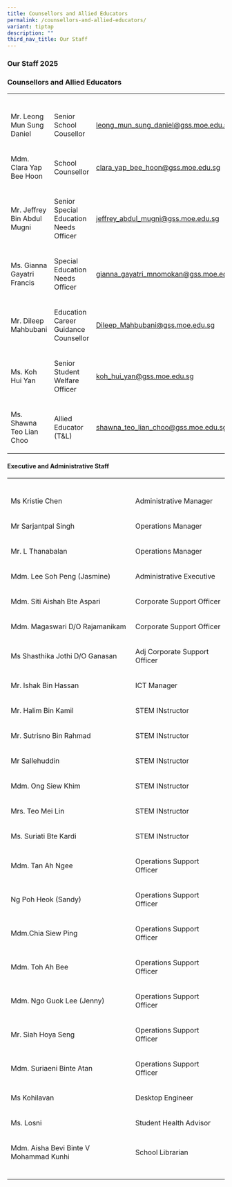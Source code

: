 ```yaml
---
title: Counsellors and Allied Educators
permalink: /counsellors-and-allied-educators/
variant: tiptap
description: ""
third_nav_title: Our Staff
---
```

<h3><strong>Our Staff 2025</strong></h3>
<h3>Counsellors and Allied Educators</h3>
<table style="minWidth: 75px">
<colgroup>
<col>
<col>
<col>
</colgroup>
<tbody>
<tr>
<th rowspan="1" colspan="1">
<p></p>
</th>
<th rowspan="1" colspan="1">
<p></p>
</th>
<th rowspan="1" colspan="1">
<p></p>
</th>
</tr>
<tr>
<td rowspan="1" colspan="1">
<p>Mr. Leong Mun Sung Daniel</p>
</td>
<td rowspan="1" colspan="1">
<p>Senior School Cousellor</p>
</td>
<td rowspan="1" colspan="1">
<p><a href="mailto:leong_mun_sung_daniel@gss.moe.edu.sg" rel="noopener noreferrer nofollow" target="_blank">leong_mun_sung_daniel@gss.moe.edu.sg</a>
</p>
</td>
</tr>
<tr>
<td rowspan="1" colspan="1">
<p>Mdm. Clara Yap Bee Hoon</p>
</td>
<td rowspan="1" colspan="1">
<p>School Counsellor</p>
</td>
<td rowspan="1" colspan="1">
<p><a href="mailto:clara_yap_bee_hoon@gss.moe.edu.sg" rel="noopener noreferrer nofollow" target="_blank">clara_yap_bee_hoon@gss.moe.edu.sg</a>
</p>
</td>
</tr>
<tr>
<td rowspan="1" colspan="1">
<p>Mr. Jeffrey Bin Abdul Mugni</p>
</td>
<td rowspan="1" colspan="1">
<p>Senior Special Education Needs Officer</p>
</td>
<td rowspan="1" colspan="1">
<p><a href="mailto:jeffrey_abdul_mugni@gss.moe.edu.sg" rel="noopener noreferrer nofollow" target="_blank">jeffrey_abdul_mugni@gss.moe.edu.sg</a>
</p>
</td>
</tr>
<tr>
<td rowspan="1" colspan="1">
<p>Ms. Gianna Gayatri Francis</p>
</td>
<td rowspan="1" colspan="1">
<p>Special Education Needs Officer</p>
</td>
<td rowspan="1" colspan="1">
<p><a href="mailto:gianna_gayatri_mnomokan@gss.moe.edu.sg" rel="noopener noreferrer nofollow" target="_blank">gianna_gayatri_mnomokan@gss.moe.edu.sg</a>
</p>
</td>
</tr>
<tr>
<td rowspan="1" colspan="1">
<p>Mr. Dileep Mahbubani</p>
</td>
<td rowspan="1" colspan="1">
<p>Education Career Guidance Counsellor</p>
</td>
<td rowspan="1" colspan="1">
<p><a href="mailto:Dileep_Mahbubani@gss.moe.edu.sg" rel="noopener noreferrer nofollow" target="_blank">Dileep_Mahbubani@gss.moe.edu.sg</a>
</p>
</td>
</tr>
<tr>
<td rowspan="1" colspan="1">
<p>Ms. Koh Hui Yan</p>
</td>
<td rowspan="1" colspan="1">
<p>Senior Student Welfare Officer</p>
</td>
<td rowspan="1" colspan="1">
<p><a href="mailto:koh_hui_yan@gss.moe.edu.sg" rel="noopener noreferrer nofollow" target="_blank">koh_hui_yan@gss.moe.edu.sg</a>
</p>
</td>
</tr>
<tr>
<td rowspan="1" colspan="1">
<p>Ms. Shawna Teo Lian Choo</p>
</td>
<td rowspan="1" colspan="1">
<p>Allied Educator (T&amp;L)</p>
</td>
<td rowspan="1" colspan="1">
<p><a href="mailto:shawna_teo_lian_choo@gss.moe.edu.sg" rel="noopener noreferrer nofollow" target="_blank">shawna_teo_lian_choo@gss.moe.edu.sg</a>
</p>
</td>
</tr>
</tbody>
</table>
<h4>Executive and Administrative Staff</h4>
<table style="minWidth: 50px">
<colgroup>
<col>
<col>
</colgroup>
<tbody>
<tr>
<th rowspan="1" colspan="1">
<p></p>
</th>
<th rowspan="1" colspan="1">
<p></p>
</th>
</tr>
<tr>
<td rowspan="1" colspan="1">
<p>Ms Kristie Chen</p>
</td>
<td rowspan="1" colspan="1">
<p>Administrative Manager</p>
</td>
</tr>
<tr>
<td rowspan="1" colspan="1">
<p>Mr Sarjantpal Singh</p>
</td>
<td rowspan="1" colspan="1">
<p>Operations Manager</p>
</td>
</tr>
<tr>
<td rowspan="1" colspan="1">
<p>Mr. L Thanabalan</p>
</td>
<td rowspan="1" colspan="1">
<p>Operations Manager</p>
</td>
</tr>
<tr>
<td rowspan="1" colspan="1">
<p>Mdm. Lee Soh Peng (Jasmine)</p>
</td>
<td rowspan="1" colspan="1">
<p>Administrative Executive</p>
</td>
</tr>
<tr>
<td rowspan="1" colspan="1">
<p>Mdm. Siti Aishah Bte Aspari</p>
</td>
<td rowspan="1" colspan="1">
<p>Corporate Support Officer</p>
</td>
</tr>
<tr>
<td rowspan="1" colspan="1">
<p>Mdm. Magaswari D/O Rajamanikam</p>
</td>
<td rowspan="1" colspan="1">
<p>Corporate Support Officer</p>
</td>
</tr>
<tr>
<td rowspan="1" colspan="1">
<p>Ms Shasthika Jothi D/O Ganasan</p>
</td>
<td rowspan="1" colspan="1">
<p>Adj Corporate Support Officer</p>
</td>
</tr>
<tr>
<td rowspan="1" colspan="1">
<p>Mr. Ishak Bin Hassan</p>
</td>
<td rowspan="1" colspan="1">
<p>ICT Manager</p>
</td>
</tr>
<tr>
<td rowspan="1" colspan="1">
<p>Mr. Halim Bin Kamil</p>
</td>
<td rowspan="1" colspan="1">
<p>STEM INstructor</p>
</td>
</tr>
<tr>
<td rowspan="1" colspan="1">
<p>Mr. Sutrisno Bin Rahmad</p>
</td>
<td rowspan="1" colspan="1">
<p>STEM INstructor</p>
</td>
</tr>
<tr>
<td rowspan="1" colspan="1">
<p>Mr Sallehuddin</p>
</td>
<td rowspan="1" colspan="1">
<p>STEM INstructor</p>
</td>
</tr>
<tr>
<td rowspan="1" colspan="1">
<p>Mdm. Ong Siew Khim</p>
</td>
<td rowspan="1" colspan="1">
<p>STEM INstructor</p>
</td>
</tr>
<tr>
<td rowspan="1" colspan="1">
<p>Mrs. Teo Mei Lin</p>
</td>
<td rowspan="1" colspan="1">
<p>STEM INstructor</p>
</td>
</tr>
<tr>
<td rowspan="1" colspan="1">
<p>Ms. Suriati Bte Kardi</p>
</td>
<td rowspan="1" colspan="1">
<p>STEM INstructor</p>
</td>
</tr>
<tr>
<td rowspan="1" colspan="1">
<p>Mdm. Tan Ah Ngee</p>
</td>
<td rowspan="1" colspan="1">
<p>Operations Support Officer</p>
</td>
</tr>
<tr>
<td rowspan="1" colspan="1">
<p>Ng Poh Heok (Sandy)</p>
</td>
<td rowspan="1" colspan="1">
<p>Operations Support Officer</p>
</td>
</tr>
<tr>
<td rowspan="1" colspan="1">
<p>Mdm.Chia Siew Ping</p>
</td>
<td rowspan="1" colspan="1">
<p>Operations Support Officer</p>
</td>
</tr>
<tr>
<td rowspan="1" colspan="1">
<p>Mdm. Toh Ah Bee</p>
</td>
<td rowspan="1" colspan="1">
<p>Operations Support Officer</p>
</td>
</tr>
<tr>
<td rowspan="1" colspan="1">
<p>Mdm. Ngo Guok Lee (Jenny)</p>
</td>
<td rowspan="1" colspan="1">
<p>Operations Support Officer</p>
</td>
</tr>
<tr>
<td rowspan="1" colspan="1">
<p>Mr. Siah Hoya Seng</p>
</td>
<td rowspan="1" colspan="1">
<p>Operations Support Officer</p>
</td>
</tr>
<tr>
<td rowspan="1" colspan="1">
<p>Mdm. Suriaeni Binte Atan</p>
</td>
<td rowspan="1" colspan="1">
<p>Operations Support Officer</p>
</td>
</tr>
<tr>
<td rowspan="1" colspan="1">
<p>Ms Kohilavan</p>
</td>
<td rowspan="1" colspan="1">
<p>Desktop Engineer</p>
</td>
</tr>
<tr>
<td rowspan="1" colspan="1">
<p>Ms. Losni</p>
</td>
<td rowspan="1" colspan="1">
<p>Student Health Advisor</p>
</td>
</tr>
<tr>
<td rowspan="1" colspan="1">
<p>Mdm. Aisha Bevi Binte V Mohammad Kunhi</p>
</td>
<td rowspan="1" colspan="1">
<p>School Librarian</p>
</td>
</tr>
<tr>
<td rowspan="1" colspan="1">
<p></p>
</td>
<td rowspan="1" colspan="1">
<p></p>
</td>
</tr>
</tbody>
</table>
<p></p>